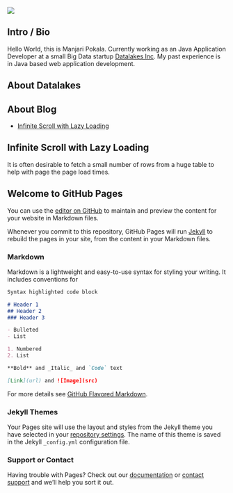 ![](http://www.gradeinfinity.com/wp-content/uploads/2012/09/CartoonClock3.jpg)

## Intro / Bio

Hello World, this is Manjari Pokala. Currently working as an Java Application Developer at a small Big Data startup [Datalakes Inc](http://www.datalakes.com). My past experience is in Java based web application development.

## About Datalakes


## About Blog

-	[Infinite Scroll with Lazy Loading](#infinite-scroll-with-lazy-loading)



Infinite Scroll with Lazy Loading
---------------------------------

It is often desirable to fetch a small number of rows from a huge table to help with page the page load times. 


## Welcome to GitHub Pages

You can use the [editor on GitHub](https://github.com/manjaripokala/dl-angular/edit/master/README.md) to maintain and preview the content for your website in Markdown files.

Whenever you commit to this repository, GitHub Pages will run [Jekyll](https://jekyllrb.com/) to rebuild the pages in your site, from the content in your Markdown files.

### Markdown

Markdown is a lightweight and easy-to-use syntax for styling your writing. It includes conventions for

```markdown
Syntax highlighted code block

# Header 1
## Header 2
### Header 3

- Bulleted
- List

1. Numbered
2. List

**Bold** and _Italic_ and `Code` text

[Link](url) and ![Image](src)
```

For more details see [GitHub Flavored Markdown](https://guides.github.com/features/mastering-markdown/).

### Jekyll Themes

Your Pages site will use the layout and styles from the Jekyll theme you have selected in your [repository settings](https://github.com/manjaripokala/dl-angular/settings). The name of this theme is saved in the Jekyll `_config.yml` configuration file.

### Support or Contact

Having trouble with Pages? Check out our [documentation](https://help.github.com/categories/github-pages-basics/) or [contact support](https://github.com/contact) and we’ll help you sort it out.
